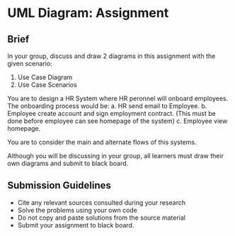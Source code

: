 # UML Diagram: Assignment

## Brief

In your group, discuss and draw 2 diagrams in this assignment with the given scenario:
1. Use Case Diagram
2. Use Case Scenarios

You are to design a HR System where HR peronnel will onboard employees. The onboarding process would be:
a. HR send email to Employee.
b. Employee create account and sign employment contract. (This must be done before employee can see homepage of the system)
c. Employee view homepage.

You are to consider the main and alternate flows of this systems.

Although you will be discussing in your group, all learners must draw their own diagrams and submit to black board.

## Submission Guidelines

- Cite any relevant sources consulted during your research
- Solve the problems using your own code
- Do not copy and paste solutions from the source material
- Submit your assignment to black board.
